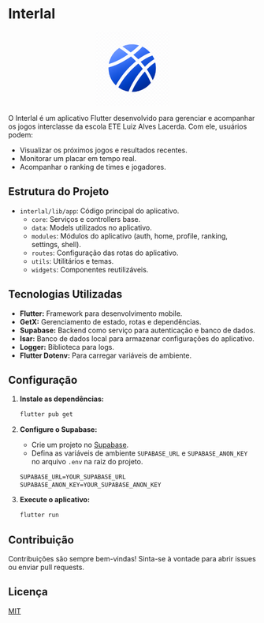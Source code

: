 # Interlal

<p align="center">
  <img src="assets/images/logo.png" alt="Interlal Logo" width="150"/>
</p>

O Interlal é um aplicativo Flutter desenvolvido para gerenciar e acompanhar os jogos interclasse da escola ETE Luiz Alves Lacerda. Com ele, usuários podem:

*   Visualizar os próximos jogos e resultados recentes.
*   Monitorar um placar em tempo real.
*   Acompanhar o ranking de times e jogadores.

## Estrutura do Projeto
*   `interlal/lib/app`: Código principal do aplicativo.
    *   `core`: Serviços e controllers base.
    *   `data`: Models utilizados no aplicativo.
    *   `modules`: Módulos do aplicativo (auth, home, profile, ranking, settings, shell).
    *   `routes`: Configuração das rotas do aplicativo.
    *   `utils`: Utilitários e temas.
    *   `widgets`: Componentes reutilizáveis.

## Tecnologias Utilizadas

*   **Flutter:** Framework para desenvolvimento mobile.
*   **GetX:** Gerenciamento de estado, rotas e dependências.
*   **Supabase:** Backend como serviço para autenticação e banco de dados.
*   **Isar:** Banco de dados local para armazenar configurações do aplicativo.
*   **Logger:** Biblioteca para logs.
*   **Flutter Dotenv:** Para carregar variáveis de ambiente.

## Configuração

1.  **Instale as dependências:**

    ```bash
    flutter pub get
    ```

2.  **Configure o Supabase:**

    *   Crie um projeto no [Supabase](https://supabase.com/).
    *   Defina as variáveis de ambiente `SUPABASE_URL` e `SUPABASE_ANON_KEY` no arquivo `.env` na raiz do projeto.

    ```
    SUPABASE_URL=YOUR_SUPABASE_URL
    SUPABASE_ANON_KEY=YOUR_SUPABASE_ANON_KEY
    ```

3.  **Execute o aplicativo:**

    ```bash
    flutter run
    ```

## Contribuição

Contribuições são sempre bem-vindas! Sinta-se à vontade para abrir issues ou enviar pull requests.

## Licença

[MIT](LICENSE)
```
